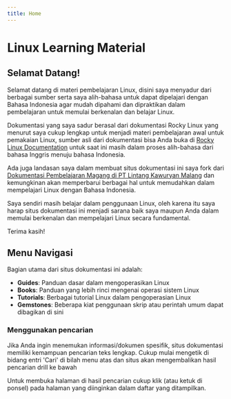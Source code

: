 ```yaml
---
title: Home
---
```


# Linux Learning Material

## Selamat Datang!

Selamat datang di materi pembelajaran Linux, disini saya menyadur dari berbagai sumber serta saya alih-bahasa untuk dapat dipelajari dengan Bahasa Indonesia agar mudah dipahami dan dipraktikan dalam pembelajaran untuk memulai berkenalan dan belajar Linux.

Dokumentasi yang saya sadur berasal dari dokumentasi Rocky Linux yang menurut saya cukup lengkap untuk menjadi materi pembelajaran awal untuk pemakaian Linux, sumber asli dari dokumentasi bisa Anda buka di <a href="https://docs.rockylinux.org/">Rocky Linux Documentation</a> untuk saat ini masih dalam proses alih-bahasa dari bahasa Inggris menuju bahasa Indonesia.

Ada juga landasan saya dalam membuat situs dokumentasi ini saya fork dari <a href="https://wisnuagung.github.io/mkdocs-fix/">Dokumentasi Pembelajaran Magang di PT Lintang Kawuryan Malang</a> dan kemungkinan akan memperbarui berbagai hal untuk memudahkan dalam mempelajari Linux dengan Bahasa Indonesia.

Saya sendiri masih belajar dalam penggunaan Linux, oleh karena itu saya harap situs dokumentasi ini menjadi sarana baik saya maupun Anda dalam memulai berkenalan dan mempelajari Linux secara fundamental.

Terima kasih!

## Menu Navigasi

Bagian utama dari situs dokumentasi ini adalah:

* **Guides**: Panduan dasar dalam mengoperasikan Linux
* **Books**: Panduan yang lebih rinci mengenai operasi sistem Linux
* **Tutorials**: Berbagai tutorial Linux dalam pengoperasian Linux
* **Gemstones**: Beberapa kiat penggunaan skrip atau perintah umum dapat dibagikan di sini


### Menggunakan pencarian

Jika Anda ingin menemukan informasi/dokumen spesifik, situs dokumentasi memiliki kemampuan pencarian teks lengkap. Cukup mulai mengetik di bidang entri 'Cari' di bilah menu atas dan situs akan mengembalikan hasil pencarian drill ke bawah

Untuk membuka halaman di hasil pencarian cukup klik (atau ketuk di ponsel) pada halaman yang diinginkan dalam daftar yang ditampilkan.
